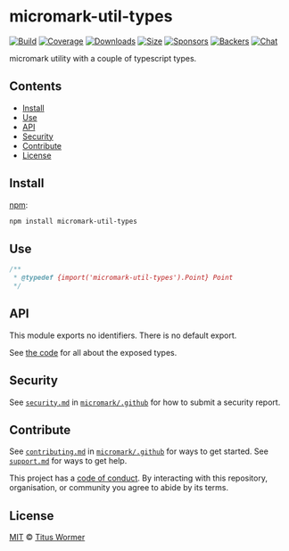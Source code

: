 # micromark-util-types

[![Build][build-badge]][build] [![Coverage][coverage-badge]][coverage]
[![Downloads][downloads-badge]][downloads]
[![Size][bundle-size-badge]][bundle-size]
[![Sponsors][sponsors-badge]][opencollective]
[![Backers][backers-badge]][opencollective] [![Chat][chat-badge]][chat]

micromark utility with a couple of typescript types.

## Contents

- [Install](#install)
- [Use](#use)
- [API](#api)
- [Security](#security)
- [Contribute](#contribute)
- [License](#license)

## Install

[npm][npm]:

```sh
npm install micromark-util-types
```

## Use

```js
/**
 * @typedef {import('micromark-util-types').Point} Point
 */
```

## API

This module exports no identifiers. There is no default export.

See
[the code](https://github.com/micromark/micromark/blob/main/packages/micromark-util-types/index.js)
for all about the exposed types.

## Security

See [`security.md`][securitymd] in [`micromark/.github`][health] for how to
submit a security report.

## Contribute

See [`contributing.md`][contributing] in [`micromark/.github`][health] for ways
to get started. See [`support.md`][support] for ways to get help.

This project has a [code of conduct][coc]. By interacting with this repository,
organisation, or community you agree to abide by its terms.

## License

[MIT][license] © [Titus Wormer][author]

<!-- Definitions -->

[build-badge]: https://github.com/micromark/micromark/workflows/main/badge.svg
[build]: https://github.com/micromark/micromark/actions
[coverage-badge]: https://img.shields.io/codecov/c/github/micromark/micromark.svg
[coverage]: https://codecov.io/github/micromark/micromark
[downloads-badge]: https://img.shields.io/npm/dm/micromark-util-encode.svg
[downloads]: https://www.npmjs.com/package/micromark-util-encode
[bundle-size-badge]: https://img.shields.io/bundlephobia/minzip/micromark-util-encode.svg
[bundle-size]: https://bundlephobia.com/result?p=micromark-util-encode
[sponsors-badge]: https://opencollective.com/unified/sponsors/badge.svg
[backers-badge]: https://opencollective.com/unified/backers/badge.svg
[opencollective]: https://opencollective.com/unified
[npm]: https://docs.npmjs.com/cli/install
[chat-badge]: https://img.shields.io/badge/chat-discussions-success.svg
[chat]: https://github.com/micromark/micromark/discussions
[license]: https://github.com/micromark/micromark/blob/main/license
[author]: https://wooorm.com
[health]: https://github.com/micromark/.github
[securitymd]: https://github.com/micromark/.github/blob/HEAD/security.md
[contributing]: https://github.com/micromark/.github/blob/HEAD/contributing.md
[support]: https://github.com/micromark/.github/blob/HEAD/support.md
[coc]: https://github.com/micromark/.github/blob/HEAD/code-of-conduct.md
